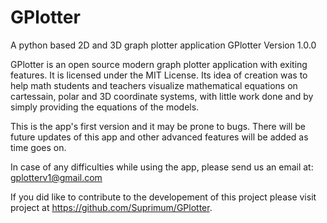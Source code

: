 # GPlotter
A python based 2D and 3D graph plotter application
GPlotter Version 1.0.0 

GPlotter is an open source modern graph plotter application 
with exiting features. It is licensed under the MIT License. 
Its idea of creation was to help math students and 
teachers visualize mathematical equations on cartessain, polar 
and 3D coordinate systems, with little work done and by simply 
providing the equations of the models.

This is the app's first version and it may be prone to bugs. 
There will be future updates of this app and other advanced 
features will be added as time goes on.

In case of any difficulties while using the app, please send us 
an email at:
		gplotterv1@gmail.com
	
If you did like to contribute to the developement of this 
project please visit project at 
 https://github.com/Suprimum/GPlotter.
